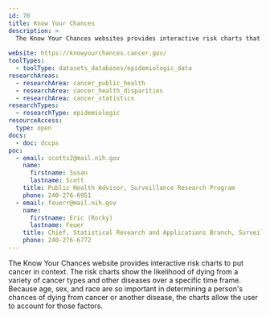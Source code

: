 ```yaml
---
id: 70
title: Know Your Chances
description: >
  The Know Your Chances websites provides interactive risk charts that show the likelihood of dying from a variety of cancer types and other diseases over a specific time frame, with the ability to account for age, sex, and race. 
  
website: https://knowyourchances.cancer.gov/
toolTypes:
  - toolType: datasets_databases/epidemiologic_data
researchAreas:
  - researchArea: cancer_public_health
  - researchArea: cancer_health_disparities
  - researchArea: cancer_statistics
researchTypes:
  - researchType: epidemiologic
resourceAccess:
  type: open
docs:
  - doc: dccps
poc:
  - email: scotts2@mail.nih.gov 
    name:
      firstname: Susan
      lastname: Scott
    title: Public Health Advisor, Surveillance Research Program
    phone: 240-276-6951
  - email: feuerr@mail.nih.gov
    name:
      firstname: Eric (Rocky)
      lastname: Feuer
    title: Chief, Statistical Research and Applications Branch, Surveillance Research Program
    phone: 240-276-6772
---
```

The Know Your Chances website provides interactive risk charts to put cancer in context. The risk charts show the likelihood of dying from a variety of cancer types and other diseases over a specific time frame. Because age, sex, and race are so important in determining a person's chances of dying from cancer or another disease, the charts allow the user to account for those factors.
